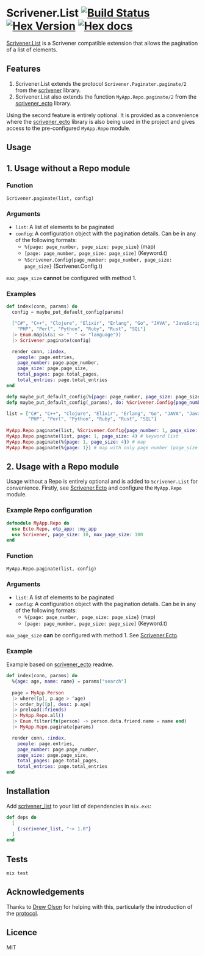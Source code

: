 # Scrivener.List [![Build Status](https://travis-ci.org/stephenmoloney/scrivener_list.svg)](https://travis-ci.org/stephenmoloney/scrivener_list) [![Hex Version](http://img.shields.io/hexpm/v/scrivener_list.svg?style=flat)](https://hex.pm/packages/scrivener_list) [![Hex docs](http://img.shields.io/badge/hex.pm-docs-green.svg?style=flat)](https://hexdocs.pm/scrivener_list)

[Scrivener.List](https://hex.pm/packages/scrivener_list) is a Scrivener compatible extension that
allows the pagination of a list of elements.

## Features 

  1. Scrivener.List extends the protocol `Scrivener.Paginater.paginate/2` from the [scrivener](https://github.com/drewolson/scrivener) library.
  2. Scrivener.List also extends the function `MyApp.Repo.paginate/2` from the [scrivener_ecto](https://github.com/drewolson/scrivener_ecto) library.
    
Using the second feature is entirely optional. It is provided as a convenience where the [scrivener_ecto](https://github.com/drewolson/scrivener_ecto) 
library is also being used in the project and gives access to the pre-configured `MyApp.Repo` module.


## Usage

## 1. Usage without a Repo module 


### Function 

```Scrivener.paginate(list, config)```

### Arguments

- ```list```: A list of elements to be paginated
- ```config```: A configuration object with the pagination details. Can be in any of the following formats:
     - ```%{page: page_number, page_size: page_size}``` (map)
     - ```[page: page_number, page_size: page_size]``` (Keyword.t)
     - ```%Scrivener.Config{page_number: page_number, page_size: page_size}``` (Scrivener.Config.t)

`max_page_size` **cannot** be configured with method 1.

### Examples

```elixir
def index(conn, params) do
  config = maybe_put_default_config(params)

  ["C#", "C++", "Clojure", "Elixir", "Erlang", "Go", "JAVA", "JavaScript", "Lisp",
    "PHP", "Perl", "Python", "Ruby", "Rust", "SQL"]
  |> Enum.map(&(&1 <> "  " <> "language"))
  |> Scrivener.paginate(config)

  render conn, :index,
    people: page.entries,
    page_number: page.page_number,
    page_size: page.page_size,
    total_pages: page.total_pages,
    total_entries: page.total_entries
end

defp maybe_put_default_config(%{page: page_number, page_size: page_size} = params), do: params
defp maybe_put_default_config(_params), do: %Scrivener.Config{page_number: 1, page_size: 10}
```


```elixir  
list = ["C#", "C++", "Clojure", "Elixir", "Erlang", "Go", "JAVA", "JavaScript", "Lisp",
        "PHP", "Perl", "Python", "Ruby", "Rust", "SQL"]
        
MyApp.Repo.paginate(list, %Scrivener.Config{page_number: 1, page_size: 4}) # %Scrivener.Config{}
MyApp.Repo.paginate(list, page: 1, page_size: 4) # keyword list
MyApp.Repo.paginate(%{page: 1, page_size: 4}) # map
MyApp.Repo.paginate(%{page: 1}) # map with only page number (page_size defaults to 10)
```


## 2. Usage with a Repo module

Usage without a Repo is entirely optional and is added to `Scrivener.List` for convenience. 
Firstly, see [Scrivener.Ecto](https://github.com/drewolson/scrivener_ecto) and configure the `MyApp.Repo` module.

### Example Repo configuration

```elixir
defmodule MyApp.Repo do
  use Ecto.Repo, otp_app: :my_app
  use Scrivener, page_size: 10, max_page_size: 100
end
```

### Function 

```MyApp.Repo.paginate(list, config)```

### Arguments

- ```list```: A list of elements to be paginated
- ```config```: A configuration object with the pagination details. Can be in any of the following formats:
     - ```%{page: page_number, page_size: page_size}``` (map)
     - ```[page: page_number, page_size: page_size]``` (Keyword.t)

`max_page_size` **can** be configured with method 1. See [Scrivener.Ecto](https://github.com/drewolson/scrivener_ecto).

### Example

Example based on [scrivener_ecto](https://github.com/drewolson/scrivener_ecto) readme.


```elixir
def index(conn, params) do
  %{age: age, name: name} = params["search"] 
  
  page = MyApp.Person
  |> where([p], p.age > ^age)
  |> order_by([p], desc: p.age)
  |> preload(:friends)
  |> MyApp.Repo.all()
  |> Enum.filter(fn(person) -> person.data.friend.name = name end)
  |> MyApp.Repo.paginate(params)

  render conn, :index,
    people: page.entries,
    page_number: page.page_number,
    page_size: page.page_size,
    total_pages: page.total_pages,
    total_entries: page.total_entries
end
```


## Installation

Add [scrivener_list](https://hex.pm/packages/scrivener_list) to your list of dependencies in `mix.exs`:

```elixir
def deps do
  [
    {:scrivener_list, "~> 1.0"}
  ]
end
```


## Tests

```shell
mix test
```


## Acknowledgements

Thanks to [Drew Olson](https://github.com/drewolson) for helping with this, particularly the introduction of the [protocol](http://blog.drewolson.org/extensible-design-with-protocols/).


## Licence

MIT
